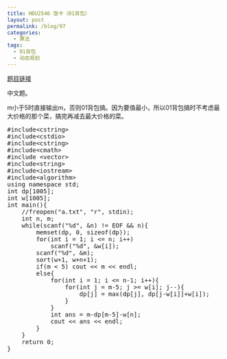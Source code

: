 ```yaml
---
title: HDU2546 饭卡（01背包）
layout: post
permalink: /blog/97
categories:
  - 算法
tags:
  - 01背包
  - 动态规划
---
```

<a href="http://acm.hdu.edu.cn/showproblem.php?pid=2546" target="_blank">题目链接</a>

中文题。

m小于5时直接输出m，否则01背包搞。因为要值最小，所以01背包搞时不考虑最大价格的那个菜，搞完再减去最大价格的菜。

<pre class="brush: cpp; title: ; notranslate" title="">#include&lt;cstring&gt;
#include&lt;cstdio&gt;
#include&lt;cstring&gt;
#include&lt;cmath&gt;
#include &lt;vector&gt;
#include&lt;string&gt;
#include&lt;iostream&gt;
#include&lt;algorithm&gt;
using namespace std;
int dp[1005];
int w[1005];
int main(){
    //freopen("a.txt", "r", stdin);
    int n, m;
    while(scanf("%d", &n) != EOF && n){
        memset(dp, 0, sizeof(dp));
        for(int i = 1; i &lt;= n; i++)
            scanf("%d", &w[i]);
        scanf("%d", &m);
        sort(w+1, w+n+1);
        if(m &lt; 5) cout &lt;&lt; m &lt;&lt; endl;
        else{
            for(int i = 1; i &lt;= n-1; i++){
                for(int j = m-5; j &gt;= w[i]; j--){
                    dp[j] = max(dp[j], dp[j-w[i]]+w[i]);
                }
            }
            int ans = m-dp[m-5]-w[n];
            cout &lt;&lt; ans &lt;&lt; endl;
        }
    }
    return 0;
}
</pre>